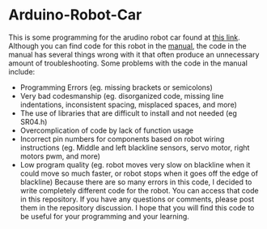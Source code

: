 # Arduino-Robot-Car
This is some programming for the arudino robot car found at [this link](https://www.amazon.com/KEYESTUDIO-Bluetooth-Controller-Ultrasonic-Programming/dp/B08276N3D9/ref=asc_df_B08276N3D9?tag=bngsmtphsnus-20&linkCode=df0&hvadid=80127027724148&hvnetw=s&hvqmt=e&hvbmt=be&hvdev=c&hvlocint=&hvlocphy=&hvtargid=pla-4583726553591369&psc=1).  Although you can find code for this robot in the [manual](https://tinyurl.com/robot-car-arduino), the code in the manual has several things wrong with it that often produce an unnecessary amount of troubleshooting.  Some problems with the code in the manual include:
 - Programming Errors (eg. missing brackets or semicolons)
 - Very bad codesmanship (eg. disorganized code, missing line indentations, inconsistent spacing, misplaced spaces, and more)
 - The use of libraries that are difficult to install and not needed (eg SR04.h)
 - Overcomplication of code by lack of function usage
 - Incorrect pin numbers for components based on robot wiring instructions (eg. Middle and left blackline sensors, servo motor, right motors pwm, and more)
 - Low program quality (eg. robot moves very slow on blackline when it could move so much faster, or robot stops when it goes off the edge of blackline)
Because there are so many errors in this code, I decided to write completely different code for the robot.  You can access that code in this repository.  If you have any questions or comments, please post them in the repository discussion.  I hope that you will find this code to be useful for your programming and your learning.
